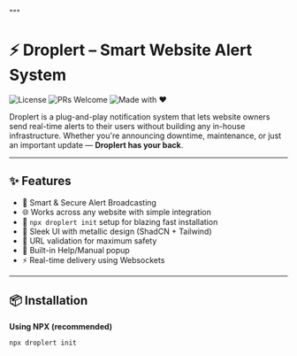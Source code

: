 """
# ⚡️ Droplert – Smart Website Alert System

![License](https://img.shields.io/github/license/absterrg0/droplert?style=flat-square)
![PRs Welcome](https://img.shields.io/badge/PRs-welcome-brightgreen.svg?style=flat-square)
![Made with ❤️](https://img.shields.io/badge/Made%20with-%E2%9D%A4-red?style=flat-square)

Droplert is a plug-and-play notification system that lets website owners send real-time alerts to their users without building any in-house infrastructure. Whether you're announcing downtime, maintenance, or just an important update — **Droplert has your back**.

---

## ✨ Features

- 🧠 Smart & Secure Alert Broadcasting  
- 🌐 Works across any website with simple integration  
- 🚀 `npx droplert init` setup for blazing fast installation  
- 🎨 Sleek UI with metallic design (ShadCN + Tailwind)  
- 🔐 URL validation for maximum safety  
- 📖 Built-in Help/Manual popup  
- ⚡ Real-time delivery using Websockets

---

## 📦 Installation

**Using NPX (recommended)**

```bash
npx droplert init
